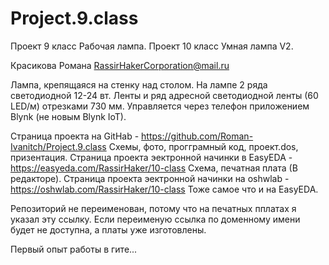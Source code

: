 # Project.9.class
Проект 9 класс Рабочая лампа.
Проект 10 класс Умная лампа V2.

Красикова Романа RassirHakerCorporation@mail.ru 

Лампа, крепящаяся на стенку над столом. На лампе 2 ряда светодиодной 12-24 вт. Ленты и ряд адресной светодиодной ленты (60 LED/м) отрезками 730 мм. Управляется через телефон приложением Blynk (не новым  Blynk IoT).

Страница проекта на GitHab - https://github.com/Roman-Ivanitch/Project.9.class
  Схемы, фото, прогграмный код, проект.dos, призентация.
Страница проекта эектронной начинки в EasyEDA -  https://easyeda.com/RassirHaker/10-class
  Схема, печатная плата (В редакторе).
Страница проекта эектронной начинки на oshwlab - https://oshwlab.com/RassirHaker/10-class
  Тоже самое что и на EasyEDA.

Репозиторий не переименован, потому что на печатных пплатах я указал эту ссылку. Если переименую ссылка по доменному имени будет не доступна, а платы уже изготовлены. 

Первый опыт работы в гите...
